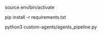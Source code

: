 source env/bin/activate


pip install -r requirements.txt


python3 custom-agents/agents_pipeline.py